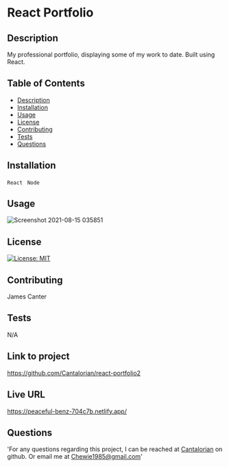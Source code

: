 
  # React Portfolio

  ## Description
  My professional portfolio, displaying some of my work to date. Built using React.

  ## Table of Contents
  * [Description](#Description)
  * [Installation](#Installation)
  * [Usage](#Usage)
  * [License](#License)
  * [Contributing](#Contributing)
  * [Tests](#Tests)
  * [Questions](#Questions)
  
  ## Installation
  ```React```
  ``` Node```

  ## Usage
  ![Screenshot 2021-08-15 035851](https://user-images.githubusercontent.com/78125561/129474689-29e9d648-66e1-4f91-8dba-c37816d6b666.png)


  ## License
  [![License: MIT](https://img.shields.io/badge/License-MIT-yellow.svg)](https://opensource.org/licenses/MIT)

  ## Contributing
  James Canter

  ## Tests
  N/A

  ## Link to project
  https://github.com/Cantalorian/react-portfolio2

  ## Live URL
  https://peaceful-benz-704c7b.netlify.app/

  ## Questions
  'For any questions regarding this project, I can be reached at <a href="https://github.com/Cantalorian">Cantalorian</a> on github. Or email me at Chewie1985@gmail.com'
  